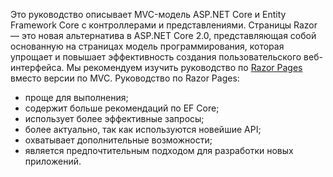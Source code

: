 Это руководство описывает MVC-модель ASP.NET Core и Entity Framework Core с контроллерами и представлениями. Страницы Razor — это новая альтернатива в ASP.NET Core 2.0, представляющая собой основанную на страницах модель программирования, которая упрощает и повышает эффективность создания пользовательского веб-интерфейса. Мы рекомендуем изучить руководство по [Razor Pages](xref:data/ef-rp/intro) вместо версии по MVC. Руководство по Razor Pages:

* проще для выполнения;
* содержит больше рекомендаций по EF Core;
* использует более эффективные запросы;
* более актуально, так как используются новейшие API;
* охватывает дополнительные возможности;
* является предпочтительным подходом для разработки новых приложений.
